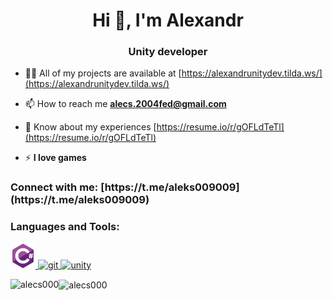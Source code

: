 <h1 align="center">Hi 👋, I'm Alexandr</h1>
<h3 align="center">Unity developer</h3>

- 👨‍💻 All of my projects are available at [https://alexandrunitydev.tilda.ws/](https://alexandrunitydev.tilda.ws/)

- 📫 How to reach me **alecs.2004fed@gmail.com**

- 📄 Know about my experiences [https://resume.io/r/gOFLdTeTl](https://resume.io/r/gOFLdTeTl)

- ⚡ **I love games**

<h3 align="left">Connect with me: [https://t.me/aleks009009](https://t.me/aleks009009) </h3>
<p align="left">
</p>

<h3 align="left">Languages and Tools:</h3>
<p align="left"> <a href="https://www.w3schools.com/cs/" target="_blank" rel="noreferrer"> <img src="https://raw.githubusercontent.com/devicons/devicon/master/icons/csharp/csharp-original.svg" alt="csharp" width="40" height="40"/> </a> <a href="https://git-scm.com/" target="_blank" rel="noreferrer"> <img src="https://www.vectorlogo.zone/logos/git-scm/git-scm-icon.svg" alt="git" width="40" height="40"/> </a> <a href="https://unity.com/" target="_blank" rel="noreferrer"> <img src="https://www.vectorlogo.zone/logos/unity3d/unity3d-icon.svg" alt="unity" width="40" height="40"/> </a> </p>

<p><img align="left" src="https://github-readme-stats.vercel.app/api/top-langs?username=alecs000&show_icons=true&locale=en&layout=compact" alt="alecs000" /></p>


<p><img align="center" src="https://github-readme-streak-stats.herokuapp.com/?user=alecs000&" alt="alecs000" /></p>
